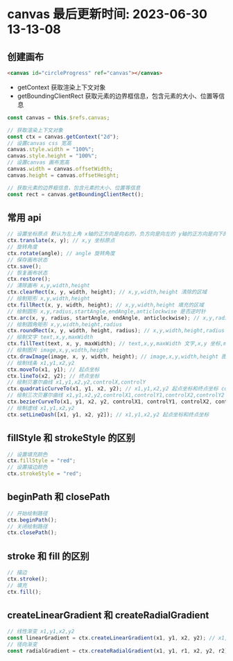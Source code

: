<!--
 * @Description:
 * @Author: panrui
 * @Date: 2023-04-25 08:57:17
 * @LastEditTime: 2023-07-05 08:38:56
 * @LastEditors: panrui
 * 不忘初心,不负梦想
-->

# canvas 最后更新时间: 2023-06-30 13-13-08

## 创建画布

```html
<canvas id="circleProgress" ref="canvas"></canvas>
```

- getContext 获取渲染上下文对象
- getBoundingClientRect 获取元素的边界框信息，包含元素的大小、位置等信息

```js
const canvas = this.$refs.canvas;

// 获取渲染上下文对象
const ctx = canvas.getContext("2d");
// 设置canvas css 宽高
canvas.style.width = "100%";
canvas.style.height = "100%";
// 设置canvas 画布宽高
canvas.width = canvas.offsetWidth;
canvas.height = canvas.offsetHeight;

// 获取元素的边界框信息，包含元素的大小、位置等信息
const rect = canvas.getBoundingClientRect();
```

## 常用 api

```js
// 设置坐标原点 默认为左上角 x轴的正方向是向右的，负方向是向左的 y轴的正方向是向下的，负方向是向上的
ctx.translate(x, y); // x,y 坐标原点
// 旋转角度
ctx.rotate(angle); // angle 旋转角度
// 保存画布状态
ctx.save();
// 恢复画布状态
ctx.restore();
// 清除画布 x,y,width,height
ctx.clearRect(x, y, width, height); // x,y,width,height 清除的区域
// 绘制矩形 x,y,width,height
ctx.fillRect(x, y, width, height); // x,y,width,height 填充的区域
// 绘制圆形 x,y,radius,startAngle,endAngle,anticlockwise 是否逆时针
ctx.arc(x, y, radius, startAngle, endAngle, anticlockwise); // x,y,radius 圆心坐标和半径 startAngle,endAngle 起始角度和结束角度 anticlockwise 是否逆时针
// 绘制圆角矩形 x,y,width,height,radius
ctx.roundRect(x, y, width, height, radius); // x,y,width,height,radius 圆角矩形的坐标和宽高和圆角半径
// 绘制文字 text,x,y,maxWidth
ctx.fillText(text, x, y, maxWidth); // text,x,y,maxWidth 文字,x,y 坐标,maxWidth 最大宽度
// 绘制图片 image,x,y,width,height
ctx.drawImage(image, x, y, width, height); // image,x,y,width,height 图片,x,y 坐标,width,height 宽高
// 绘制线条 x1,y1,x2,y2
ctx.moveTo(x1, y1); // 起点坐标
ctx.lineTo(x2, y2); // 终点坐标
// 绘制贝塞尔曲线 x1,y1,x2,y2,controlX,controlY
ctx.quadraticCurveTo(x1, y1, x2, y2); // x1,y1,x2,y2 起点坐标和终点坐标 controlX,controlY 控制点坐标
// 绘制三次贝塞尔曲线 x1,y1,x2,y2,controlX1,controlY1,controlX2,controlY2
ctx.bezierCurveTo(x1, y1, x2, y2, controlX1, controlY1, controlX2, controlY2); // x1,y1,x2,y2 起点坐标和终点坐标 controlX1,controlY1,controlX2,controlY2 控制点坐标
// 绘制虚线 x1,y1,x2,y2
ctx.setLineDash([x1, y1, x2, y2]); // x1,y1,x2,y2 起点坐标和终点坐标
```

## fillStyle 和 strokeStyle 的区别

```js
// 设置填充颜色
ctx.fillStyle = "red";
// 设置描边颜色
ctx.strokeStyle = "red";
```

## beginPath 和 closePath

```js
// 开始绘制路径
ctx.beginPath();
// 关闭绘制路径
ctx.closePath();
```

## stroke 和 fill 的区别

```js
// 描边
ctx.stroke();
// 填充
ctx.fill();
```

## createLinearGradient 和 createRadialGradient

```js
// 线性渐变 x1,y1,x2,y2
const linearGradient = ctx.createLinearGradient(x1, y1, x2, y2); // x1,y1 起点坐标 x2,y2 终点坐标
// 径向渐变
const radialGradient = ctx.createRadialGradient(x1, y1, r1, x2, y2, r2); // x1,y1,r1 起点坐标和半径 x2,y2,r2 终点坐标和半径
```
